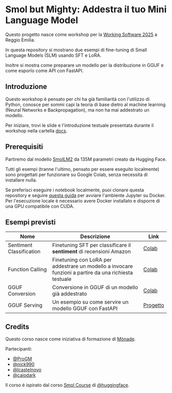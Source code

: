 # Smol but Mighty: Addestra il tuo Mini Language Model

Questo progetto nasce come workshop per la [Working Software 2025](https://www.agilemovement.it/workingsoftware/) a Reggio Emilia.

In questa repository si mostrano due esempi di fine-tuning di Small Language Models (SLM) usando SFT e LoRA.

Inoltre si mostra come preparare un modello per la distribuzione in GGUF e come esporlo come API con FastAPI.

## Introduzione
Questo workshop è pensato per chi ha già familiarità con l'utilizzo di Python, conosce per sommi capi la teoria di base dietro al machine learning (Neural Networks e Backpropagation), ma non ha mai addestrato un modello.

Per iniziare, trovi le slide e l'introduzione testuale presentata durante il workshop nella cartella [docs](./docs).

## Prerequisiti

Partiremo dal modello [SmolLM2](https://huggingface.co/HuggingFaceTB/SmolLM2-135M-Instruct) da 135M parametri creato da Hugging Face.

Tutti gli esempi (tranne l'ultimo, pensato per essere eseguito localmente) sono progettati per funzionare su Google Colab, senza necessità di installare nulla.

Se preferisci eseguire i notebook localmente, puoi clonare questa repository e  seguire [questa guida](https://jupyter-docker-stacks.readthedocs.io/en/latest/) per avviare l'ambiente Jupyter su Docker. Per l'esecuzione locale è necessario avere Docker installato e disporre di una GPU compatibile con CUDA.


## Esempi previsti
| Nome | Descrizione | Link |
|---|---|---|
| Sentiment Classification | Finetuning SFT per classificare il __sentiment__ di recensioni Amazon | [Colab](https://colab.research.google.com/github/monade/smol-but-mighty/blob/main/notebooks/01_sentiment_classification.ipynb) |
| Function Calling | Finetuning con LoRA per addestrare un modello a invocare funzioni a partire da una richiesta testuale | [Colab](https://colab.research.google.com/github/monade/smol-but-mighty/blob/main/notebooks/02_function_calling.ipynb) |
| GGUF Conversion | Conversione in GGUF di un modello già addestrato | [Colab](https://colab.research.google.com/github/monade/smol-but-mighty/blob/main/notebooks/03_gguf_conversion.ipynb) |
| GGUF Serving | Un esempio su come servire un modello GGUF con FastAPI | [Progetto](./code/gguf-model-api) |


## Credits

Questo corso nasce come iniziativa di formazione di [Mònade](https://monade.io).

Partecipanti:
- [@ProGM](https://github.com/ProGM)
- [@nick990](https://github.com/nick990)
- [@lcastelnovo](https://github.com/lcastelnovo)
- [@caiodark](https://github.com/caiodark)

Il corso è ispirato dal corso [Smol Course](https://github.com/huggingface/smol-course) di [@huggingface](https://github.com/huggingface).
